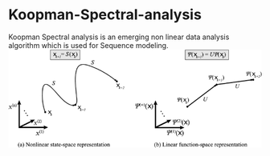 # Koopman-Spectral-analysis
Koopman Spectral analysis is an emerging non linear data analysis algorithm which is used for Sequence modeling.
<img src="./mimages.png">
